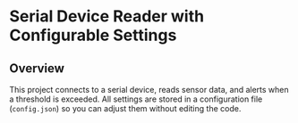 # Serial Device Reader with Configurable Settings

## Overview

This project connects to a serial device, reads sensor data, and alerts when a threshold is exceeded. All settings are stored in a configuration file (`config.json`) so you can adjust them without editing the code.
